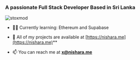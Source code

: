 <h3 align="left">A passionate Full Stack Developer Based in Sri Lanka</h3>

<p align="left"> <img src="https://komarev.com/ghpvc/?username=stoxmod&label=Profile%20views&color=0e75b6&style=flat" alt="stoxmod" /> </p>

- 👨‍💻 Currently learning: Ethereum and Supabase

- 💬 All of my projects are available at [https://nishara.me](https://nishara.me)**

- 📫 You can reach me at **x@nishara.me**
